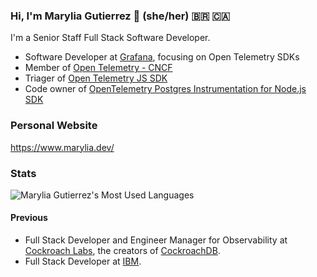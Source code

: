 ### Hi, I'm Marylia Gutierrez 👋 (she/her) 🇧🇷 🇨🇦

I'm a Senior Staff Full Stack Software Developer.

- Software Developer at [Grafana](https://grafana.com/), focusing on Open Telemetry SDKs
- Member of [Open Telemetry - CNCF](https://github.com/open-telemetry)
- Triager of [Open Telemetry JS SDK](https://github.com/open-telemetry/opentelemetry-js)
- Code owner of [OpenTelemetry Postgres Instrumentation for Node.js SDK](https://github.com/open-telemetry/opentelemetry-js-contrib/tree/main/plugins/node/opentelemetry-instrumentation-pg)

### Personal Website
https://www.marylia.dev/

### Stats
["https://github-readme-stats.vercel.app/api?username=maryliag&show_icons=true&theme=algolia"]::

![Marylia Gutierrez's Most Used Languages](https://github-readme-stats.vercel.app/api/top-langs/?username=maryliag&layout=compact&theme=algolia)


#### Previous

- Full Stack Developer and Engineer Manager for Observability at [Cockroach Labs](https://www.cockroachlabs.com/), the creators of [CockroachDB](https://github.com/cockroachdb/cockroach).
- Full Stack Developer at [IBM](https://www.ibm.com/). 
